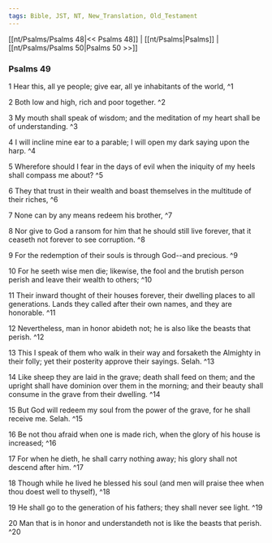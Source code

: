 ```yaml
---
tags: Bible, JST, NT, New_Translation, Old_Testament
---
```


[[nt/Psalms/Psalms 48|<< Psalms 48]] | [[nt/Psalms|Psalms]] | [[nt/Psalms/Psalms 50|Psalms 50 >>]]

### Psalms 49

1 Hear this, all ye people; give ear, all ye inhabitants of the world,  ^1

2 Both low and high, rich and poor together.  ^2

3 My mouth shall speak of wisdom; and the meditation of my heart shall be of understanding.  ^3

4 I will incline mine ear to a parable; I will open my dark saying upon the harp.  ^4

5 Wherefore should I fear in the days of evil when the iniquity of my heels shall compass me about?  ^5

6 They that trust in their wealth and boast themselves in the multitude of their riches,  ^6

7 None can by any means redeem his brother,  ^7

8 Nor give to God a ransom for him that he should still live forever, that it ceaseth not forever to see corruption.  ^8

9 For the redemption of their souls is through God\--and precious.  ^9

10 For he seeth wise men die; likewise, the fool and the brutish person perish and leave their wealth to others;  ^10

11 Their inward thought of their houses forever, their dwelling places to all generations. Lands they called after their own names, and they are honorable.  ^11

12 Nevertheless, man in honor abideth not; he is also like the beasts that perish.  ^12

13 This I speak of them who walk in their way and forsaketh the Almighty in their folly; yet their posterity approve their sayings. Selah.  ^13

14 Like sheep they are laid in the grave; death shall feed on them; and the upright shall have dominion over them in the morning; and their beauty shall consume in the grave from their dwelling.  ^14

15 But God will redeem my soul from the power of the grave, for he shall receive me. Selah.  ^15

16 Be not thou afraid when one is made rich, when the glory of his house is increased;  ^16

17 For when he dieth, he shall carry nothing away; his glory shall not descend after him.  ^17

18 Though while he lived he blessed his soul (and men will praise thee when thou doest well to thyself),  ^18

19 He shall go to the generation of his fathers; they shall never see light.  ^19

20 Man that is in honor and understandeth not is like the beasts that perish.  ^20

 
